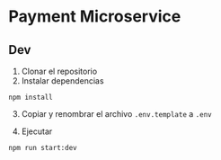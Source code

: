 # Payment Microservice

## Dev

1. Clonar el repositorio
2. Instalar dependencias

```
npm install
```

3. Copiar y renombrar el archivo `.env.template` a `.env`

4. Ejecutar

```
npm run start:dev
```
